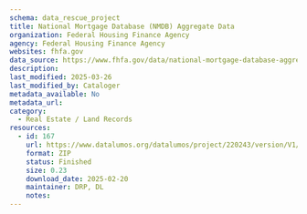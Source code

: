 ```yaml
---
schema: data_rescue_project 
title: National Mortgage Database (NMDB) Aggregate Data
organization: Federal Housing Finance Agency
agency: Federal Housing Finance Agency
websites: fhfa.gov
data_source: https://www.fhfa.gov/data/national-mortgage-database-aggregate-statistics
description: 
last_modified: 2025-03-26
last_modified_by: Cataloger
metadata_available: No
metadata_url: 
category:
  - Real Estate / Land Records
resources:
  - id: 167
    url: https://www.datalumos.org/datalumos/project/220243/version/V1/view
    format: ZIP
    status: Finished
    size: 0.23
    download_date: 2025-02-20
    maintainer: DRP, DL
    notes: 
---
```

